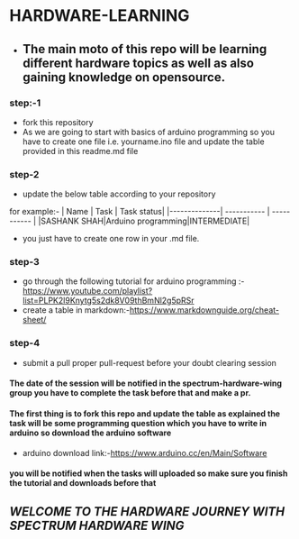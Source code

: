 # HARDWARE-LEARNING

* ## The main moto of this repo will be learning different hardware topics as well as also gaining knowledge on opensource.
### step:-1
* fork this repository
* As we are going to start with basics of arduino programming so you have to create one file i.e. yourname.ino file and update the table provided in this readme.md file

### step-2
* update the below table according to your repository

for example:-
| Name | Task | Task status|
|--------------| ----------- | ----------- |
|SASHANK SHAH|Arduino programming|INTERMEDIATE|


* you just have to create one row in your .md file.

### step-3
* go through the following tutorial
for arduino programming :- <a>https://www.youtube.com/playlist?list=PLPK2l9Knytg5s2dk8V09thBmNl2g5pRSr<a/>
* create a table in markdown:-<a>https://www.markdownguide.org/cheat-sheet/<a/>

### step-4
* submit a pull proper pull-request before your doubt clearing session


#### The date of the session will be notified in the spectrum-hardware-wing group you have to complete the task before that and make a pr.

#### The first thing is to fork this repo and update the table as explained the task will be some programming question which you have to write in arduino so download the arduino software

* arduino download link:-<a>https://www.arduino.cc/en/Main/Software<a/>
  
#### you will be notified when the tasks will uploaded so make sure you finish the tutorial and downloads before that
















 ##                                            *WELCOME TO THE HARDWARE JOURNEY WITH SPECTRUM HARDWARE WING*



